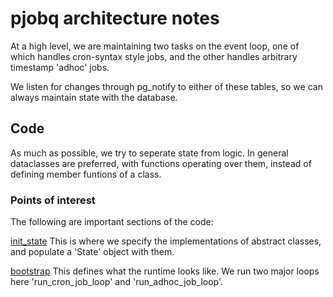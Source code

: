 # pjobq architecture notes
At a high level, we are maintaining two tasks on the event loop, one of which handles cron-syntax style jobs, and the other handles arbitrary timestamp 'adhoc' jobs.

We listen for changes through pg_notify to either of these tables,
so we can always maintain state with the database.

## Code

As much as possible, we try to seperate state from logic.
In general dataclasses are preferred, with functions operating over them, instead of defining member funtions of a class.

### Points of interest
The following are important sections of the code:

[init_state](../pjobq/state/init_state.py)
This is where we specify the implementations of abstract classes, and populate a 'State' object with them.

[bootstrap](../pjobq/bootstrap.py)
This defines what the runtime looks like.
We run two major loops here 'run_cron_job_loop' and 'run_adhoc_job_loop'.
